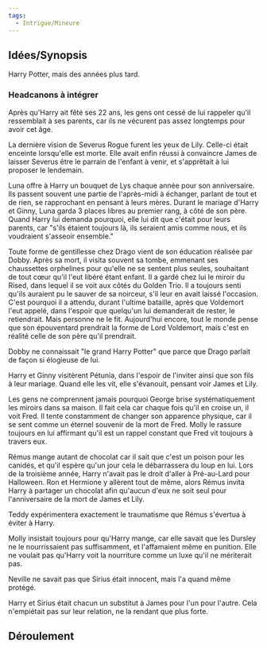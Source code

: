 ```yaml
---
tags:
  - Intrigue/Mineure
--- 
```


## Idées/Synopsis
Harry Potter, mais des années plus tard.

### Headcanons à intégrer
Après qu'Harry ait fêté ses 22 ans, les gens ont cessé de lui rappeler qu'il ressemblait à ses parents, car ils ne vécurent pas assez longtemps pour avoir cet âge.

La dernière vision de Severus Rogue furent les yeux de Lily. Celle-ci était enceinte lorsqu'elle est morte. Elle avait enfin réussi à convaincre James de laisser Severus être le parrain de l'enfant à venir, et s'apprêtait à lui proposer le lendemain.

Luna offre à Harry un bouquet de Lys chaque année pour son anniversaire. Ils passent souvent une partie de l'après-midi à échanger, parlant de tout et de rien, se rapprochant en pensant à leurs mères.
Durant le mariage d'Harry et Ginny, Luna garda 3 places libres au premier rang, à côté de son père. Quand Harry lui demanda pourquoi, elle lui dit que c'était pour leurs parents, car "s'ils étaient toujours là, ils seraient amis comme nous, et ils voudraient s'asseoir ensemble."

Toute forme de gentillesse chez Drago vient de son éducation réalisée par Dobby. Après sa mort, il visita souvent sa tombe, emmenant ses chaussettes orphelines pour qu'elle ne se sentent plus seules, souhaitant de tout cœur qu'il l'eut libéré étant enfant.
Il a gardé chez lui le miroir du Rised, dans lequel il se voit aux côtés du Golden Trio. Il a toujours senti qu'ils auraient pu le sauver de sa noirceur, s'il leur en avait laissé l'occasion.
C'est pourquoi il a attendu, durant l'ultime bataille, après que Voldemort l'eut appelé, dans l'espoir que quelqu'un lui demanderait de rester, le retiendrait. Mais personne ne le fit.
Aujourd'hui encore, tout le monde pense que son épouventard prendrait la forme de Lord Voldemort, mais c'est en réalité celle de son père qu'il prendrait.

Dobby ne connaissait "le grand Harry Potter" que parce que Drago parlait de façon si élogieuse de lui.

Harry et Ginny visitèrent Pétunia, dans l'espoir de l'inviter ainsi que son fils à leur mariage. Quand elle les vit, elle s'évanouit, pensant voir James et Lily.

Les gens ne comprennent jamais pourquoi George brise systématiquement les miroirs dans sa maison. Il fait cela car chaque fois qu'il en croise un, il voit Fred.
Il tente constamment de changer son apparence physique, car il se sent comme un éternel souvenir de la mort de Fred. Molly le rassure toujours en lui affirmant qu'il est un rappel constant que Fred vit toujours à travers eux.

Rémus mange autant de chocolat car il sait que c'est un poison pour les canidés, et qu'il espère qu'un jour cela le débarrassera du loup en lui.
Lors de la troisième année, Harry n'avait pas le droit d'aller à Pré-au-Lard pour Halloween. Ron et Hermione y allèrent tout de même, alors Rémus invita Harry à partager un chocolat afin qu'aucun d'eux ne soit seul pour l'anniversaire de la mort de James et Lily.

Teddy expérimentera exactement le traumatisme que Rémus s'évertua à éviter à Harry.

Molly insistait toujours pour qu'Harry mange, car elle savait que les Dursley ne le nourrissaient pas suffisamment, et l'affamaient même en punition. Elle ne voulait pas qu'Harry voit la nourriture comme un luxe qu'il ne mériterait pas.

Neville ne savait pas que Sirius était innocent, mais l'a quand même protégé.

Harry et Sirius était chacun un substitut à James pour l'un pour l'autre. Cela n'empiétait pas sur leur relation, ne la rendant que plus forte.

## Déroulement